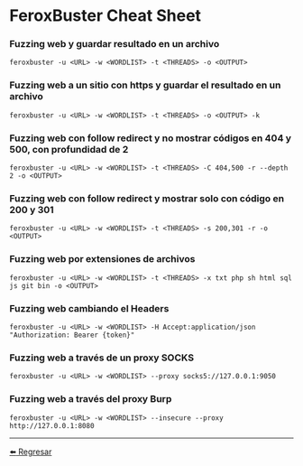 # FeroxBuster Cheat Sheet

### Fuzzing web y guardar resultado en un archivo
```
feroxbuster -u <URL> -w <WORDLIST> -t <THREADS> -o <OUTPUT>
```

### Fuzzing web a un sitio con https y guardar el resultado en un archivo
```
feroxbuster -u <URL> -w <WORDLIST> -t <THREADS> -o <OUTPUT> -k
```

### Fuzzing web con follow redirect y no mostrar códigos en 404 y 500, con profundidad de 2
```
feroxbuster -u <URL> -w <WORDLIST> -t <THREADS> -C 404,500 -r --depth 2 -o <OUTPUT>
```

### Fuzzing web con follow redirect y mostrar solo con código en 200 y 301
```
feroxbuster -u <URL> -w <WORDLIST> -t <THREADS> -s 200,301 -r -o <OUTPUT>
```

### Fuzzing web por extensiones de archivos
```
feroxbuster -u <URL> -w <WORDLIST> -t <THREADS> -x txt php sh html sql js git bin -o <OUTPUT>
```

### Fuzzing web cambiando el Headers
```
feroxbuster -u <URL> -w <WORDLIST> -H Accept:application/json "Authorization: Bearer {token}"
```

### Fuzzing web a través de un proxy SOCKS
```
feroxbuster -u <URL> -w <WORDLIST> --proxy socks5://127.0.0.1:9050
```

### Fuzzing web a través del proxy Burp
```
feroxbuster -u <URL> -w <WORDLIST> --insecure --proxy http://127.0.0.1:8080
```

---

[:arrow_left: Regresar](https://github.com/m4lal0/cheatsheets)
